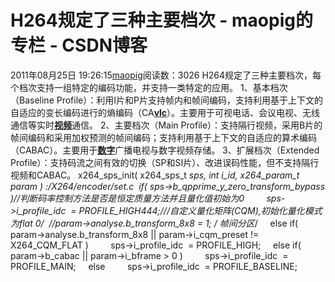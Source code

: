 # H264规定了三种主要档次 - maopig的专栏 - CSDN博客
2011年08月25日 19:26:15[maopig](https://me.csdn.net/maopig)阅读数：3026
H264规定了三种主要档次，每个档次支持一组特定的编码功能，并支持一类特定的应用。
1、基本档次（Baseline Profile）：利用I片和P片支持帧内和帧间编码，支持利用基于上下文的自适应的变长编码进行的熵编码（CA[**vlc**](http://www.yanfaw.com/)）。主要用于可视电话、会议电视、无线通信等实时[**视频**](http://www.yanfaw.com/)通信。
2、主要档次（Main Profile）：支持隔行视频，采用B片的帧间编码和采用加权预测的帧间编码；支持利用基于上下文的自适应的算术编码（CABAC）。主要用于[**数字**](http://www.yanfaw.com/)广播电视与数字视频存储。
3、扩展档次（Extended Profile）：支持码流之间有效的切换（SP和SI片）、改进误码性能，但不支持隔行视频和CABAC。
x264_sps_init( x264_sps_t *sps, int i_id, x264_param_t *param ) :/X264/encoder/set.c
 if( sps->b_qpprime_y_zero_transform_bypass )//判断码率控制方法是否是恒定质量方法并且量化值初始为0
        sps->i_profile_idc  = PROFILE_HIGH444;///*自定义量化矩阵(CQM),初始化量化模式为flat 0*/  //param->analyse.b_transform_8x8 = 1; /* 帧间分区*/
    else if( param->analyse.b_transform_8x8 || param->i_cqm_preset != X264_CQM_FLAT )
        sps->i_profile_idc  = PROFILE_HIGH;
    else if( param->b_cabac || param->i_bframe > 0 )
        sps->i_profile_idc  = PROFILE_MAIN;
    else
        sps->i_profile_idc  = PROFILE_BASELINE;  
